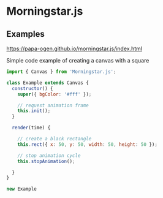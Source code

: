 # Morningstar.js

## Examples
https://papa-ogen.github.io/morningstar.js/index.html

Simple code example of creating a canvas with a square
```javascript
import { Canvas } from 'Morningstar.js';

class Example extends Canvas {
  constructor() {
    super({ bgColor: '#fff' });

    // request animation frame
    this.init();
  }

  render(time) {

    // create a black rectangle
    this.rect({ x: 50, y: 50, width: 50, height: 50 });

    // stop animation cycle
    this.stopAnimation();

  }
}

new Example
```
 
